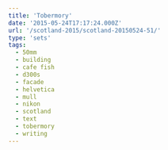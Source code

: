 ```yaml
---
title: 'Tobermory'
date: '2015-05-24T17:17:24.000Z'
url: '/scotland-2015/scotland-20150524-51/'
type: 'sets'
tags:
  - 50mm
  - building
  - cafe fish
  - d300s
  - facade
  - helvetica
  - mull
  - nikon
  - scotland
  - text
  - tobermory
  - writing
---
```

